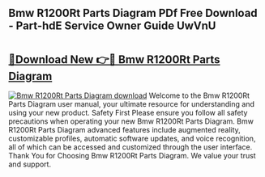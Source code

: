 ## Bmw R1200Rt Parts Diagram PDf Free Download - Part-hdE Service Owner Guide UwVnU

# <h2><a href="http://dflqty.blite.top/?on=Bmw+R1200Rt+Parts+Diagram">🔗Download New 👉🔴 Bmw R1200Rt Parts Diagram</a></h2>

[![Bmw R1200Rt Parts Diagram download](https://i.imgur.com/lujVjoI.png)](http://dflqty.blite.top/?on=Bmw+R1200Rt+Parts+Diagram)
Welcome to the Bmw R1200Rt Parts Diagram user manual, your ultimate resource for understanding and using your new product. Safety First Please ensure you follow all safety precautions when operating your new Bmw R1200Rt Parts Diagram. Bmw R1200Rt Parts Diagram advanced features include augmented reality, customizable profiles, automatic software updates, and voice recognition, all of which can be accessed and customized through the user interface. Thank You for Choosing Bmw R1200Rt Parts Diagram. We value your trust and support.

